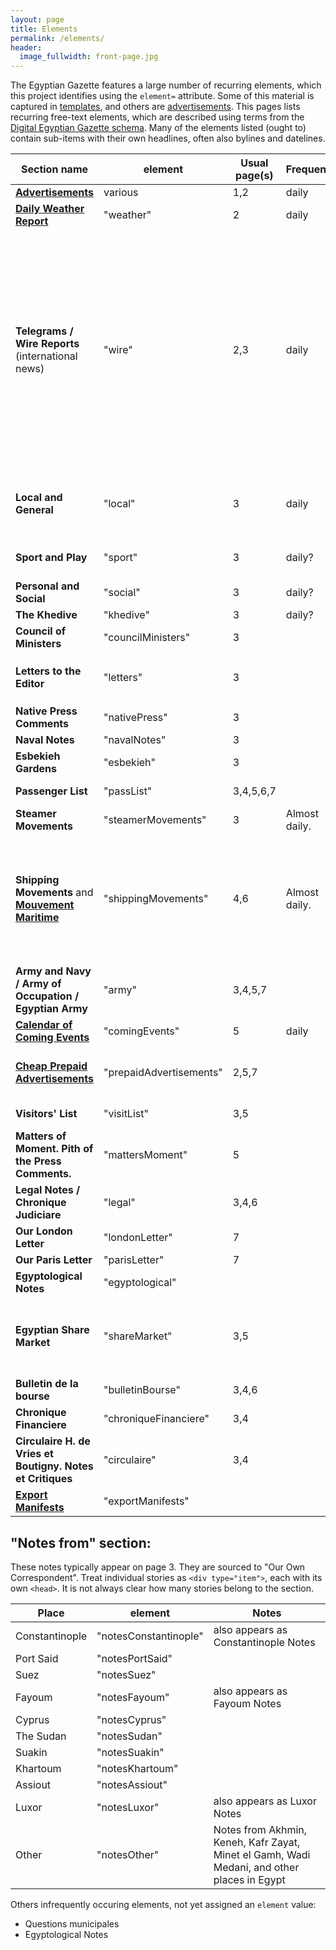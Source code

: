 ```yaml
---
layout: page
title: Elements
permalink: /elements/
header:
  image_fullwidth: front-page.jpg
---
```

The Egyptian Gazette features a large number of recurring elements, which this project identifies using the `element=` attribute. Some of this material is captured in [templates](https://dig-eg-gaz.github.io/templates/), and others are [advertisements](https://dig-eg-gaz.github.io/advertisements). This pages lists recurring free-text elements, which are described using terms from the [Digital Egyptian Gazette schema](https://dig-eg-gaz.github.io/schema/). Many of the elements listed (ought to) contain sub-items with their own headlines, often also bylines and datelines.

Section name|element|Usual page(s)|Frequency|Notes
---|---|---|---|---
**[Advertisements](https://dig-eg-gaz.github.io/advertisements/)** |various|1,2|daily|Use [templates](https://dig-eg-gaz.github.io/advertisements/)
**[Daily Weather Report](https://dig-eg-gaz.github.io/templates/#daily-weather-report)** |"weather"|2|daily|[tempate](https://github.com/dig-eg-gaz/boilerplates/blob/master/boilerplates-text/daily-weather-report.xml) [alternate tempate](https://github.com/dig-eg-gaz/boilerplates/blob/master/boilerplates-text/daily-weather-report-02.xml)
**Telegrams / Wire Reports** (international news)|"wire"|2,3|daily|Sometimes appears as "To-day's telegrams", but typically there is no heading for this section. Treat wire reports as individual divs (`type="wireReport"`), each with its own `<dateline>` and `<title>`. This section is sometimes spread over two pages; when this is the case, you can use the `next` and `prev` attributes.
**Local and General** |"local"|3|daily|Treat individual paragraphs as individual divs (`type="item"`), each with its own `<head>`.
**Sport and Play** |"sport"|3|daily?|Treat contents as items, each with own headline.
**Personal and Social** |"social"|3|daily?|Treat contents as paragraphs
**The Khedive** |"khedive"|3|daily?|
**Council of Ministers** |"councilMinisters"|3||
**Letters to the Editor** |"letters"|3||Treat each letter as an item, with `<byline>` and `<dateline>`
**Native Press Comments** |"nativePress"|3||
**Naval Notes** |"navalNotes"|3||
**Esbekieh Gardens** |"esbekieh"|3||Format concert program as a `list`
**Passenger List** |"passList"|3,4,5,6,7||Treat arrivals and departures as items.
**Steamer Movements** |"steamerMovements"|3|Almost daily.|Treat contents as paragraphs.
**Shipping Movements** and **[Mouvement Maritime](https://dig-eg-gaz.github.io/templates/#mouvement-maritime)**  |"shippingMovements"|4,6|Almost daily. |French-language Mouvement Maritime runs to October 1905; English-language Shipping Movements begins November 1905; see [template](https://github.com/dig-eg-gaz/boilerplates/blob/master/boilerplates-text/mouvement-maritime.xml) for format.
**Army and Navy / Army of Occupation / Egyptian Army** |"army"|3,4,5,7||
**[Calendar of Coming Events](https://dig-eg-gaz.github.io/templates/#calendar-of-coming-events)** |"comingEvents"|5|daily|see [template](https://github.com/dig-eg-gaz/boilerplates/blob/master/boilerplates-text/calendar-of-coming-events.xml) for format
**[Cheap Prepaid Advertisements](https://dig-eg-gaz.github.io/templates/#cheap-prepaid-advertisements)** |"prepaidAdvertisements"|2,5,7||Section template [here](https://dig-eg-gaz.github.io/templates/#cheap-prepaid-advertisements). Treat each advertisement as an item.
**Visitors' List** |"visitList"|3,5||Treat each hotel as an item.
**Matters of Moment. Pith of the Press Comments.** |"mattersMoment"|5||
**Legal Notes / Chronique Judiciare** |"legal"|3,4,6||French language
**Our London Letter** |"londonLetter"|7||
**Our Paris Letter** |"parisLetter"|7||
**Egyptological Notes** |"egyptological"|||
**Egyptian Share Market** |"shareMarket"|3,5||contains items (Egyptians, Mining, Consols, Rails, etc.) with own heads; often closes with a table.
**Bulletin de la bourse** |"bulletinBourse"|3,4,6||French language
**Chronique Financiere** |"chroniqueFinanciere"|3,4||French language
**Circulaire H. de Vries et Boutigny. Notes et Critiques**  |"circulaire"|3,4||French language
**[Export Manifests](https://dig-eg-gaz.github.io/templates/#export-manifests)** |"exportManifests"|||See [template](https://github.com/dig-eg-gaz/boilerplates/blob/master/boilerplates-text/export-manifests.xml) for format

## "Notes from" section:
These notes typically appear on page 3. They are sourced to "Our Own Correspondent". Treat individual stories as `<div type="item">`, each with its own `<head>`. It is not always clear how many stories belong to the section.

Place|element|Notes
---|---|---
Constantinople|"notesConstantinople"|also appears as Constantinople Notes
Port Said|"notesPortSaid"|
Suez|"notesSuez"
Fayoum|"notesFayoum"|also appears as Fayoum Notes
Cyprus|"notesCyprus"
The Sudan|"notesSudan"
Suakin|"notesSuakin"
Khartoum|"notesKhartoum"
Assiout|"notesAssiout"
Luxor|"notesLuxor"|also appears as Luxor Notes
Other|"notesOther"|Notes from Akhmin, Keneh, Kafr Zayat, Minet el Gamh, Wadi Medani, and other places in Egypt

Others infrequently occuring elements, not yet assigned an `element` value:
- Questions municipales
- Egyptological Notes
